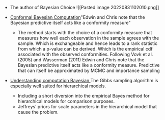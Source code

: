 
- The author of Bayesian Choice
 ![[Pasted image 20220831102010.png]]

- [Conformal Bayesian Computation](https://xianblog.wordpress.com/2021/07/08/conformal-bayesian-computation/)"Edwin and Chris note that the Bayesian predictive itself acts like a conformity measure"
	- The method starts with the choice of a conformity measure that measures how well each observation in the sample agrees with the sample. Which is exchangeable and hence leads to a rank statistic from which a p-value can be derived. Which is the empirical cdf associated with the observed conformities. Following Vovk et al. (2005) and Wasserman (2011) Edwin and Chris note that the Bayesian predictive itself acts like a conformity measure. Predictive that can itself be approximated by MCMC and importance sampling
- [Understanding computation Bayesian ](https://xianblog.wordpress.com/2011/10/24/understanding-computational-bayesian-statistics-a-reply-from-bill-bolstad/)The Gibbs sampling algorithm is especially well suited for hierarchical models. 
	- Including a short diversion into the empirical Bayes method for hierarchical models for comparison purposes.
	- Jeffreys’ priors for scale parameters in the hierarchical model that cause the problem.
